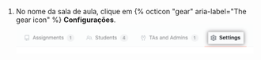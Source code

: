 1. No nome da sala de aula, clique em {% octicon "gear" aria-label="The gear icon" %} **Configurações**. ![Aba "Configurações" da sala de aula](/assets/images/help/classroom/click-settings.png)
